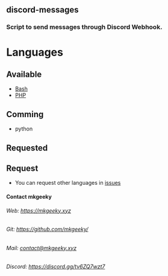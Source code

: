 ## discord-messages
### Script to send messages through Discord Webhook.

# Languages
## Available
* [Bash](https://github.com/mkgeeky/discord-messages/tree/main/Bash)
* [PHP](https://github.com/mkgeeky/discord-messages/tree/main/php)

## Comming
* python

## Requested

## Request
* You can request other languages in [issues](https://github.com/mkgeeky/discord-messages/issues)

#### Contact mkgeeky
###### Web: https://mkgeeky.xyz
###### Git: https://github.com/mkgeeky/
###### Mail: contact@mkgeeky.xyz
###### Discord: https://discord.gg/tv6ZQ7wzt7
